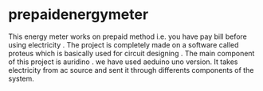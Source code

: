 # prepaidenergymeter
This energy meter works on prepaid method i.e. you have pay bill before using electricity .
The project is completely made on a software called proteus which is basically used for circuit designing . The main component of this project is auridino . we have used aeduino uno version. 
It takes electricity from ac source and sent it through differents components of the system.
